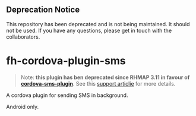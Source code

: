 ## Deprecation Notice
This repository has been deprecated and is not being maintained. It should not be used. If you have any questions, please get in touch with the collaborators.

fh-cordova-plugin-sms
=====================

> Note: **this plugin has ben deprecated since RHMAP 3.11 in favour of [cordova-sms-plugin](https://github.com/cordova-sms/cordova-sms-plugin)**. See this [support articlie](https://access.redhat.com/articles/2361891) for more details. 

A cordova plugin for sending SMS in background. 

Android only.
